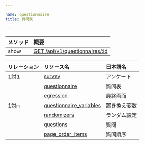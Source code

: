 ```yaml
---

name: questionnaire
title: 質問表

---
```


|メソッド|概要|
|:---|:---|
|show|[GET /api/v1/questionnaires/:id](#questionnaire_show)|

|リレーション|リソース名|日本語名|
|:---|:---|:---|
|1対1|[survey](#survey)|アンケート|
||[questionnaire](#questionnaire)|質問表|
||[egression](#egression)|最終画面|
|1対n|[questionnaire_variables](#questionnaire_variable)|置き換え変数|
||[randomizers](#randomizer)|ランダム設定|
||[questions](#question)|質問|
||[page_order_items](#page_order_item)|質問順序|
